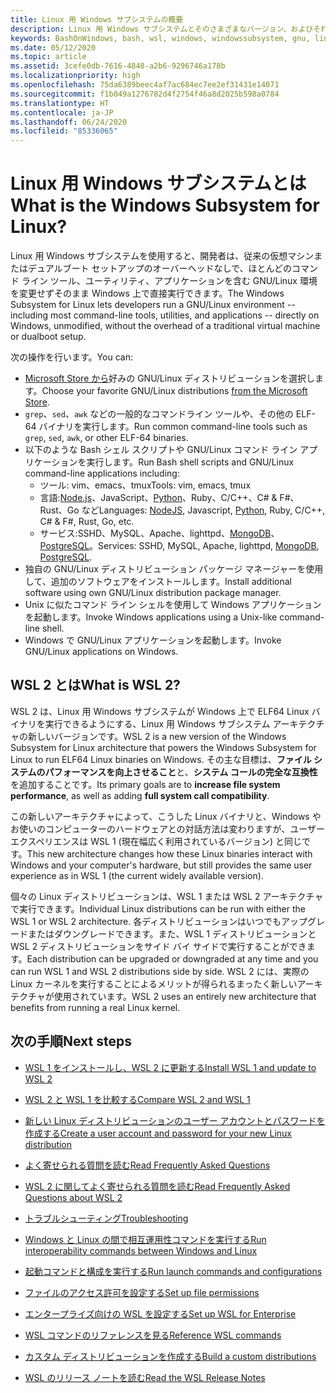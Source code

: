 ```yaml
---
title: Linux 用 Windows サブシステムの概要
description: Linux 用 Windows サブシステムとそのさまざまなバージョン、およびそれらの使用方法について説明します。
keywords: BashOnWindows, bash, wsl, windows, windowssubsystem, gnu, linux
ms.date: 05/12/2020
ms.topic: article
ms.assetid: 3cefe0db-7616-4848-a2b6-9296746a178b
ms.localizationpriority: high
ms.openlocfilehash: 75da6389beec4af7ac684ec7ee2ef31431e14071
ms.sourcegitcommit: f1b049a1276782d4f2754f46a8d2025b598a0784
ms.translationtype: HT
ms.contentlocale: ja-JP
ms.lasthandoff: 06/24/2020
ms.locfileid: "85336065"
---
```

# <a name="what-is-the-windows-subsystem-for-linux"></a><span data-ttu-id="dbff5-104">Linux 用 Windows サブシステムとは</span><span class="sxs-lookup"><span data-stu-id="dbff5-104">What is the Windows Subsystem for Linux?</span></span>

<span data-ttu-id="dbff5-105">Linux 用 Windows サブシステムを使用すると、開発者は、従来の仮想マシンまたはデュアルブート セットアップのオーバーヘッドなしで、ほとんどのコマンド ライン ツール、ユーティリティ、アプリケーションを含む GNU/Linux 環境を変更せずそのまま Windows 上で直接実行できます。</span><span class="sxs-lookup"><span data-stu-id="dbff5-105">The Windows Subsystem for Linux lets developers run a GNU/Linux environment -- including most command-line tools, utilities, and applications -- directly on Windows, unmodified, without the overhead of a traditional virtual machine or dualboot setup.</span></span>

<span data-ttu-id="dbff5-106">次の操作を行います。</span><span class="sxs-lookup"><span data-stu-id="dbff5-106">You can:</span></span>

* <span data-ttu-id="dbff5-107">[Microsoft Store から](https://aka.ms/wslstore)好みの GNU/Linux ディストリビューションを選択します。</span><span class="sxs-lookup"><span data-stu-id="dbff5-107">Choose your favorite GNU/Linux distributions [from the Microsoft Store](https://aka.ms/wslstore).</span></span>
* <span data-ttu-id="dbff5-108">`grep`、`sed`、`awk` などの一般的なコマンドライン ツールや、その他の ELF-64 バイナリを実行します。</span><span class="sxs-lookup"><span data-stu-id="dbff5-108">Run common command-line tools such as `grep`, `sed`, `awk`, or other ELF-64 binaries.</span></span>
* <span data-ttu-id="dbff5-109">以下のような Bash シェル スクリプトや GNU/Linux コマンド ライン アプリケーションを実行します。</span><span class="sxs-lookup"><span data-stu-id="dbff5-109">Run Bash shell scripts and GNU/Linux command-line applications including:</span></span>  
    * <span data-ttu-id="dbff5-110">ツール: vim、emacs、tmux</span><span class="sxs-lookup"><span data-stu-id="dbff5-110">Tools: vim, emacs, tmux</span></span>
    * <span data-ttu-id="dbff5-111">言語:[Node.js](https://docs.microsoft.com/windows/nodejs/setup-on-wsl2)、JavaScript、[Python](https://docs.microsoft.com/windows/python/web-frameworks)、Ruby、C/C++、C# & F#、Rust、Go など</span><span class="sxs-lookup"><span data-stu-id="dbff5-111">Languages: [NodeJS](https://docs.microsoft.com/windows/nodejs/setup-on-wsl2), Javascript, [Python](https://docs.microsoft.com/windows/python/web-frameworks), Ruby, C/C++, C# & F#, Rust, Go, etc.</span></span>
    * <span data-ttu-id="dbff5-112">サービス:SSHD、MySQL、Apache、lighttpd、[MongoDB](https://docs.microsoft.com/windows/nodejs/databases)、[PostgreSQL](https://docs.microsoft.com/windows/python/databases)。</span><span class="sxs-lookup"><span data-stu-id="dbff5-112">Services: SSHD, MySQL, Apache, lighttpd, [MongoDB](https://docs.microsoft.com/windows/nodejs/databases), [PostgreSQL](https://docs.microsoft.com/windows/python/databases).</span></span>
* <span data-ttu-id="dbff5-113">独自の GNU/Linux ディストリビューション パッケージ マネージャーを使用して、追加のソフトウェアをインストールします。</span><span class="sxs-lookup"><span data-stu-id="dbff5-113">Install additional software using own GNU/Linux distribution package manager.</span></span>
* <span data-ttu-id="dbff5-114">Unix に似たコマンド ライン シェルを使用して Windows アプリケーションを起動します。</span><span class="sxs-lookup"><span data-stu-id="dbff5-114">Invoke Windows applications using a Unix-like command-line shell.</span></span>
* <span data-ttu-id="dbff5-115">Windows で GNU/Linux アプリケーションを起動します。</span><span class="sxs-lookup"><span data-stu-id="dbff5-115">Invoke GNU/Linux applications on Windows.</span></span>

## <a name="what-is-wsl-2"></a><span data-ttu-id="dbff5-116">WSL 2 とは</span><span class="sxs-lookup"><span data-stu-id="dbff5-116">What is WSL 2?</span></span>

<span data-ttu-id="dbff5-117">WSL 2 は、Linux 用 Windows サブシステムが Windows 上で ELF64 Linux バイナリを実行できるようにする、Linux 用 Windows サブシステム アーキテクチャの新しいバージョンです。</span><span class="sxs-lookup"><span data-stu-id="dbff5-117">WSL 2 is a new version of the Windows Subsystem for Linux architecture that powers the Windows Subsystem for Linux to run ELF64 Linux binaries on Windows.</span></span> <span data-ttu-id="dbff5-118">その主な目標は、**ファイル システムのパフォーマンスを向上させること**と、**システム コールの完全な互換性**を追加することです。</span><span class="sxs-lookup"><span data-stu-id="dbff5-118">Its primary goals are to **increase file system performance**, as well as adding **full system call compatibility**.</span></span>

<span data-ttu-id="dbff5-119">この新しいアーキテクチャによって、こうした Linux バイナリと、Windows やお使いのコンピューターのハードウェアとの対話方法は変わりますが、ユーザー エクスペリエンスは WSL 1 (現在幅広く利用されているバージョン) と同じです。</span><span class="sxs-lookup"><span data-stu-id="dbff5-119">This new architecture changes how these Linux binaries interact with Windows and your computer's hardware, but still provides the same user experience as in WSL 1 (the current widely available version).</span></span>

<span data-ttu-id="dbff5-120">個々の Linux ディストリビューションは、WSL 1 または WSL 2 アーキテクチャで実行できます。</span><span class="sxs-lookup"><span data-stu-id="dbff5-120">Individual Linux distributions can be run with either the WSL 1 or WSL 2 architecture.</span></span> <span data-ttu-id="dbff5-121">各ディストリビューションはいつでもアップグレードまたはダウングレードできます。また、WSL 1 ディストリビューションと WSL 2 ディストリビューションをサイド バイ サイドで実行することができます。</span><span class="sxs-lookup"><span data-stu-id="dbff5-121">Each distribution can be upgraded or downgraded at any time and you can run WSL 1 and WSL 2 distributions side by side.</span></span> <span data-ttu-id="dbff5-122">WSL 2 には、実際の Linux カーネルを実行することによるメリットが得られるまったく新しいアーキテクチャが使用されています。</span><span class="sxs-lookup"><span data-stu-id="dbff5-122">WSL 2 uses an entirely new architecture that benefits from running a real Linux kernel.</span></span>

## <a name="next-steps"></a><span data-ttu-id="dbff5-123">次の手順</span><span class="sxs-lookup"><span data-stu-id="dbff5-123">Next steps</span></span>

* [<span data-ttu-id="dbff5-124">WSL 1 をインストールし、WSL 2 に更新する</span><span class="sxs-lookup"><span data-stu-id="dbff5-124">Install WSL 1 and update to WSL 2</span></span>](./install-win10.md)

* [<span data-ttu-id="dbff5-125">WSL 2 と WSL 1 を比較する</span><span class="sxs-lookup"><span data-stu-id="dbff5-125">Compare WSL 2 and WSL 1</span></span>](./compare-versions.md)

* [<span data-ttu-id="dbff5-126">新しい Linux ディストリビューションのユーザー アカウントとパスワードを作成する</span><span class="sxs-lookup"><span data-stu-id="dbff5-126">Create a user account and password for your new Linux distribution</span></span>](./user-support.md)

* [<span data-ttu-id="dbff5-127">よく寄せられる質問を読む</span><span class="sxs-lookup"><span data-stu-id="dbff5-127">Read Frequently Asked Questions</span></span>](./faq.md)

* [<span data-ttu-id="dbff5-128">WSL 2 に関してよく寄せられる質問を読む</span><span class="sxs-lookup"><span data-stu-id="dbff5-128">Read Frequently Asked Questions about WSL 2</span></span>](./wsl2-faq.md)

* [<span data-ttu-id="dbff5-129">トラブルシューティング</span><span class="sxs-lookup"><span data-stu-id="dbff5-129">Troubleshooting</span></span>](./troubleshooting.md)

* [<span data-ttu-id="dbff5-130">Windows と Linux の間で相互運用性コマンドを実行する</span><span class="sxs-lookup"><span data-stu-id="dbff5-130">Run interoperability commands between Windows and Linux</span></span>](./interop.md)

* [<span data-ttu-id="dbff5-131">起動コマンドと構成を実行する</span><span class="sxs-lookup"><span data-stu-id="dbff5-131">Run launch commands and configurations</span></span>](./wsl-config.md)

* [<span data-ttu-id="dbff5-132">ファイルのアクセス許可を設定する</span><span class="sxs-lookup"><span data-stu-id="dbff5-132">Set up file permissions</span></span>](./file-permissions.md)

* [<span data-ttu-id="dbff5-133">エンタープライズ向けの WSL を設定する</span><span class="sxs-lookup"><span data-stu-id="dbff5-133">Set up WSL for Enterprise</span></span>](./enterprise.md)

* [<span data-ttu-id="dbff5-134">WSL コマンドのリファレンスを見る</span><span class="sxs-lookup"><span data-stu-id="dbff5-134">Reference WSL commands</span></span>](./reference.md)

* [<span data-ttu-id="dbff5-135">カスタム ディストリビューションを作成する</span><span class="sxs-lookup"><span data-stu-id="dbff5-135">Build a custom distributions</span></span>](./build-custom-distro.md)

* [<span data-ttu-id="dbff5-136">WSL のリリース ノートを読む</span><span class="sxs-lookup"><span data-stu-id="dbff5-136">Read the WSL Release Notes</span></span>](./release-notes.md)
